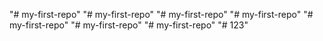 "# my-first-repo" 
"# my-first-repo" 
"# my-first-repo" 
"# my-first-repo" 
"# my-first-repo" 
"# my-first-repo" 
"# my-first-repo" 
"# 123" 
